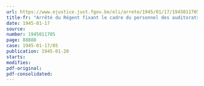 ```yaml
---
url: https://www.ejustice.just.fgov.be/eli/arrete/1945/01/17/1945011705/justel
title-fr: "Arrêté du Régent fixant le cadre du personnel des auditorats militaires"
date: 1945-01-17
source:
number: 1945011705
page: 88888
case: 1945-01-17/05
publication: 1945-01-20
starts:
modifies:
pdf-original:
pdf-consolidated:
---
```


